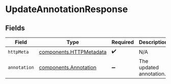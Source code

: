 # UpdateAnnotationResponse


## Fields

| Field                                                              | Type                                                               | Required                                                           | Description                                                        |
| ------------------------------------------------------------------ | ------------------------------------------------------------------ | ------------------------------------------------------------------ | ------------------------------------------------------------------ |
| `httpMeta`                                                         | [components.HTTPMetadata](../../models/components/httpmetadata.md) | :heavy_check_mark:                                                 | N/A                                                                |
| `annotation`                                                       | [components.Annotation](../../models/components/annotation.md)     | :heavy_minus_sign:                                                 | The updated annotation.                                            |